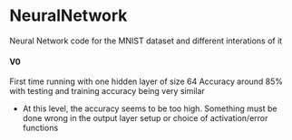 # NeuralNetwork
Neural Network code for the MNIST dataset and different interations of it

#### V0
First time running with one hidden layer of size 64
Accuracy around 85% with testing and training accuracy being very similar
- At this level, the accuracy seems to be too high. Something must be done wrong in the output layer setup or choice of activation/error functions
